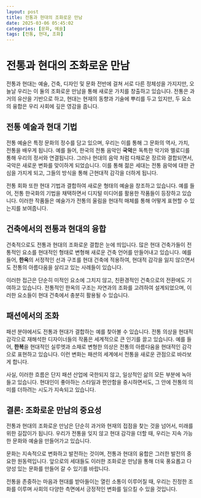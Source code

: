 ```yaml
---
layout: post  
title: 전통과 현대의 조화로운 만남  
date: 2025-03-06 05:45:02  
categories: [문화, 예술]  
tags: [전통, 현대, 조화]  
---
```


# 전통과 현대의 조화로운 만남

전통과 현대는 예술, 건축, 디자인 및 문화 전반에 걸쳐 서로 다른 정체성을 가지지만, 오늘날 우리는 이 둘의 조화로운 만남을 통해 새로운 가치를 창출하고 있습니다. 전통은 과거의 유산을 기반으로 하고, 현대는 현재의 동향과 기술에 뿌리를 두고 있지만, 두 요소의 융합은 우리 사회에 깊은 영감을 줍니다.

## 전통 예술과 현대 기법

전통 예술은 특정 문화의 정수를 담고 있으며, 우리는 이를 통해 그 문화의 역사, 가치, 전통을 배우게 됩니다. 예를 들어, 한국의 전통 음악인 **국악**은 독특한 악기와 멜로디를 통해 우리의 정서와 연결됩니다. 그러나 현대의 음악 처럼 다채로운 장르와 결합되면서, 국악은 새로운 변화를 맞이하게 되었습니다. 이를 통해 젊은 세대는 전통 음악에 대한 관심을 가지게 되고, 그들의 방식을 통해 근현대적 감각을 더하게 됩니다.

전통 회화 또한 현대 기법과 결합하여 새로운 형태의 예술을 창조하고 있습니다. 예를 들어, 전통 한국화의 기법을 채택하면서 디지털 미디어를 활용한 작품들이 등장하고 있습니다. 이러한 작품들은 예술가가 전통의 울림을 현대적 매체를 통해 어떻게 표현할 수 있는지를 보여줍니다.

## 건축에서의 전통과 현대의 융합

건축적으로도 전통과 현대의 조화로운 결합은 눈에 띄입니다. 많은 현대 건축가들이 전통적인 요소를 현대적인 형태로 변형해 새로운 건축 언어를 만들어내고 있습니다. 예를 들어, **한옥**의 서정적인 선과 구조를 현대 건축에 적용하여, 현대적 감각을 잃지 않으면서도 전통의 아름다움을 살리고 있는 사례들이 있습니다.

이러한 접근은 단순히 미적인 요소에 그치지 않고, 친환경적인 건축으로의 전환에도 기여하고 있습니다. 전통적인 한옥의 구조는 자연과의 조화를 고려하여 설계되었으며, 이러한 요소들이 현대 건축에서 충분히 활용될 수 있습니다.

## 패션에서의 조화

패션 분야에서도 전통과 현대가 결합하는 예를 찾아볼 수 있습니다. 전통 의상을 현대적 감각으로 재해석한 디자이너들의 작품은 세계적으로 큰 인기를 끌고 있습니다. 예를 들어, **한복**을 현대적인 실루엣과 소재로 변형한 의상은 전통의 아름다움을 현대적인 감각으로 표현하고 있습니다. 이런 변화는 패션의 세계에서 전통을 새로운 관점으로 바라보게 합니다.

사실, 이러한 흐름은 단지 패션 산업에 국한되지 않고, 일상적인 삶의 모든 부분에 녹아들고 있습니다. 현대인이 좋아하는 스타일과 편안함을 중시하면서도, 그 안에 전통의 의미를 더하려는 시도가 지속되고 있습니다.

## 결론: 조화로운 만남의 중요성

전통과 현대의 조화로운 만남은 단순히 과거와 현재의 접점을 찾는 것을 넘어서, 미래를 위한 길잡이가 됩니다. 우리가 전통을 잊지 않고 현대 감각을 더할 때, 우리는 지속 가능한 문화와 예술을 만들어가고 있습니다. 

문화는 지속적으로 변화하고 발전하는 것이며, 전통과 현대의 융합은 그러한 발전의 중요한 원동력입니다. 앞으로의 세대들도 이러한 조화로운 만남을 통해 더욱 풍요롭고 다양성 있는 문화를 만들어 갈 수 있기를 바랍니다. 

전통을 존중하는 마음과 현대를 받아들이는 열린 소통이 이루어질 때, 우리는 진정한 조화를 이루며 사회의 다양한 측면에서 긍정적인 변화를 일으킬 수 있을 것입니다.